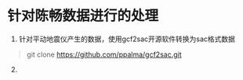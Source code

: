 # 针对陈畅数据进行的处理
1. 针对平动地震仪产生的数据，使用gcf2sac开源软件转换为sac格式数据
> git clone https://github.com/ppalma/gcf2sac.git
2. 